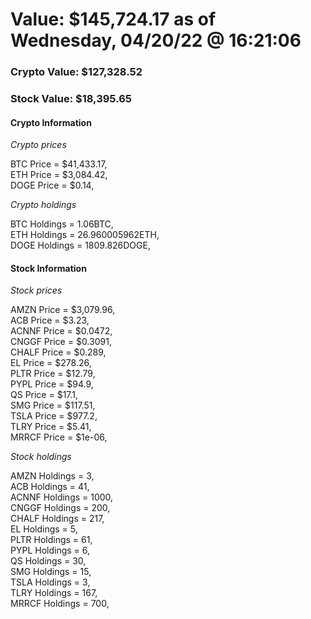 # Value: $145,724.17 as of Wednesday, 04/20/22 @ 16:21:06 

### Crypto Value: $127,328.52

### Stock Value: $18,395.65

#### Crypto Information 
*Crypto prices* 

BTC Price = $41,433.17,  
ETH Price = $3,084.42,  
DOGE Price = $0.14,  


*Crypto holdings* 

BTC Holdings = 1.06BTC,  
ETH Holdings = 26.960005962ETH,  
DOGE Holdings = 1809.826DOGE,  


#### Stock Information 

*Stock prices* 

AMZN Price = $3,079.96,  
ACB Price = $3.23,  
ACNNF Price = $0.0472,  
CNGGF Price = $0.3091,  
CHALF Price = $0.289,  
EL Price = $278.26,  
PLTR Price = $12.79,  
PYPL Price = $94.9,  
QS Price = $17.1,  
SMG Price = $117.51,  
TSLA Price = $977.2,  
TLRY Price = $5.41,  
MRRCF Price = $1e-06,  


*Stock holdings* 

AMZN Holdings = 3,  
ACB Holdings = 41,  
ACNNF Holdings = 1000,  
CNGGF Holdings = 200,  
CHALF Holdings = 217,  
EL Holdings = 5,  
PLTR Holdings = 61,  
PYPL Holdings = 6,  
QS Holdings = 30,  
SMG Holdings = 15,  
TSLA Holdings = 3,  
TLRY Holdings = 167,  
MRRCF Holdings = 700,  


